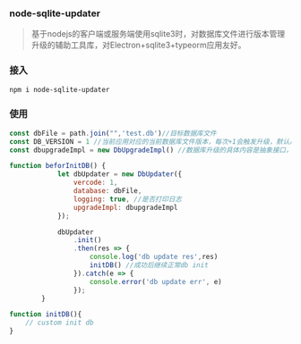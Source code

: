 ### node-sqlite-updater

> 基于nodejs的客户端或服务端使用sqlite3时，对数据库文件进行版本管理升级的辅助工具库，对Electron+sqlite3+typeorm应用友好。

### 接入

```powershell
npm i node-sqlite-updater
```

### 使用

```javascript
const dbFile = path.join("",'test.db')//目标数据库文件
const DB_VERSION = 1 //当前应用对应的当前数据库文件版本，每次+1会触发升级，默认从1开始。
const dbupgradeImpl = new DbUpgradeImpl() //数据库升级的具体内容是抽象接口，交给业务实现，参考./example/upgrade-impl.ts。

function beforInitDB() {
            let dbUpdater = new DbUpdater({
                vercode: 1, 
                database: dbFile,
                logging: true, //是否打印日志
                upgradeImpl: dbupgradeImpl
            });

            dbUpdater
                .init()
                .then(res => {
                    console.log('db update res',res)
                    initDB() //成功后继续正常db init
                }).catch(e => {
                    console.error('db update err', e)
                });
        }

function initDB(){
    // custom init db
}
```


